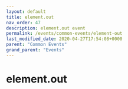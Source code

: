 ```yaml
---
layout: default
title: element.out 
nav_order: 47
description: element.out event
permalink: /events/common-events/element-out
last_modified_date: 2020-04-27T17:54:08+0000
parent: "Common Events"
grand_parent: "Events"
---
```


# element.out

